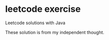 # leetcode exercise

Leetcode solutions with Java

These solution is from my independent thought.


